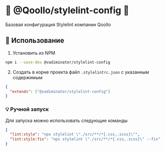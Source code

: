 # :whale: @Qoollo/stylelint-config :whale:

Базовая конфигурация Stylelint компании Qoollo

## :dart: Использование

1. Установить из NPM

```bash
npm i --save-dev @vadiminator/stylelint-config
```

2. Создать в корне проекта файл `.stylelintrc.json` с указанным содержимым

```json
{
  "extends": ["@vadiminator/stylelint-config"]
}
```

### :bulb: Ручной запуск

Для запуска можно использовать следующие команды

```json
{
  "lint:style": "npx stylelint \"./src/**/*{.css,.scss}\"",
  "lint:style:fix": "npx stylelint \"./src/**/*{.css,.scss}\" --fix"
}
```

